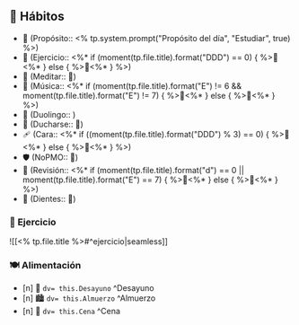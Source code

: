 ## 🔂 Hábitos

- 🏁 (Propósito:: <% tp.system.prompt("Propósito del día", "Estudiar", true) %>)
- 💪 (Ejercicio:: <%* if (moment(tp.file.title).format("DDD") == 0) { %>💙<%* } else { %>🤍<%* } %>)
- 🧘 (Meditar:: 🤍)
- 🎼 (Música:: <%* if (moment(tp.file.title).format("E") != 6 && moment(tp.file.title).format("E") != 7) { %>💜<%* } else { %>🤍<%* } %>)
- 🦉 (Duolingo:: )
- 🚿 (Ducharse::  🤍)
- 🩹 (Cara:: <%* if ((moment(tp.file.title).format("DDD") % 3) == 0) { %>💜<%* } else { %>🤍<%* } %>) 
- 🛡️ (NoPMO:: 🤍)
- 📅 (Revisión:: <%* if (moment(tp.file.title).format("d") == 0 || moment(tp.file.title).format("E") == 7) { %>💜<%* } else { %>🤍<%* } %>)
- 🦷 (Dientes::  🤍)

### 💪 Ejercicio


![[<% tp.file.title %>#^ejercicio|seamless]]


###  🍽️ Alimentación

- [n] 🌄 `dv= this.Desayuno` ^Desayuno
- [n] 🏙️ `dv= this.Almuerzo` ^Almuerzo
- [n] 🌃 `dv= this.Cena` ^Cena